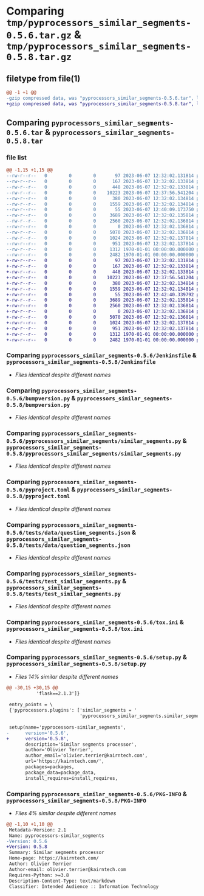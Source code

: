 # Comparing `tmp/pyprocessors_similar_segments-0.5.6.tar.gz` & `tmp/pyprocessors_similar_segments-0.5.8.tar.gz`

## filetype from file(1)

```diff
@@ -1 +1 @@
-gzip compressed data, was "pyprocessors_similar_segments-0.5.6.tar", last modified: Fri Jan  1 00:00:00 2016, max compression
+gzip compressed data, was "pyprocessors_similar_segments-0.5.8.tar", last modified: Fri Jan  1 00:00:00 2016, max compression
```

## Comparing `pyprocessors_similar_segments-0.5.6.tar` & `pyprocessors_similar_segments-0.5.8.tar`

### file list

```diff
@@ -1,15 +1,15 @@
--rw-r--r--   0        0        0       97 2023-06-07 12:32:02.131814 pyprocessors_similar_segments-0.5.6/.dockerignore
--rw-r--r--   0        0        0      167 2023-06-07 12:32:02.133814 pyprocessors_similar_segments-0.5.6/.gitignore
--rw-r--r--   0        0        0      448 2023-06-07 12:32:02.133814 pyprocessors_similar_segments-0.5.6/Dockerfile
--rw-r--r--   0        0        0    10223 2023-06-07 12:37:56.541204 pyprocessors_similar_segments-0.5.6/Jenkinsfile
--rw-r--r--   0        0        0      380 2023-06-07 12:32:02.134814 pyprocessors_similar_segments-0.5.6/README.md
--rw-r--r--   0        0        0     1559 2023-06-07 12:32:02.134814 pyprocessors_similar_segments-0.5.6/bumpversion.py
--rw-r--r--   0        0        0       55 2023-06-07 12:40:09.173750 pyprocessors_similar_segments-0.5.6/pyprocessors_similar_segments/__init__.py
--rw-r--r--   0        0        0     3689 2023-06-07 12:32:02.135814 pyprocessors_similar_segments-0.5.6/pyprocessors_similar_segments/similar_segments.py
--rw-r--r--   0        0        0     2560 2023-06-07 12:32:02.136814 pyprocessors_similar_segments-0.5.6/pyproject.toml
--rw-r--r--   0        0        0        0 2023-06-07 12:32:02.136814 pyprocessors_similar_segments-0.5.6/tests/__init__.py
--rw-r--r--   0        0        0     5070 2023-06-07 12:32:02.136814 pyprocessors_similar_segments-0.5.6/tests/data/question_segments.json
--rw-r--r--   0        0        0     1024 2023-06-07 12:32:02.137814 pyprocessors_similar_segments-0.5.6/tests/test_similar_segments.py
--rw-r--r--   0        0        0      951 2023-06-07 12:32:02.137814 pyprocessors_similar_segments-0.5.6/tox.ini
--rw-r--r--   0        0        0     1312 1970-01-01 00:00:00.000000 pyprocessors_similar_segments-0.5.6/setup.py
--rw-r--r--   0        0        0     2482 1970-01-01 00:00:00.000000 pyprocessors_similar_segments-0.5.6/PKG-INFO
+-rw-r--r--   0        0        0       97 2023-06-07 12:32:02.131814 pyprocessors_similar_segments-0.5.8/.dockerignore
+-rw-r--r--   0        0        0      167 2023-06-07 12:32:02.133814 pyprocessors_similar_segments-0.5.8/.gitignore
+-rw-r--r--   0        0        0      448 2023-06-07 12:32:02.133814 pyprocessors_similar_segments-0.5.8/Dockerfile
+-rw-r--r--   0        0        0    10223 2023-06-07 12:37:56.541204 pyprocessors_similar_segments-0.5.8/Jenkinsfile
+-rw-r--r--   0        0        0      380 2023-06-07 12:32:02.134814 pyprocessors_similar_segments-0.5.8/README.md
+-rw-r--r--   0        0        0     1559 2023-06-07 12:32:02.134814 pyprocessors_similar_segments-0.5.8/bumpversion.py
+-rw-r--r--   0        0        0       55 2023-06-07 12:42:40.339792 pyprocessors_similar_segments-0.5.8/pyprocessors_similar_segments/__init__.py
+-rw-r--r--   0        0        0     3689 2023-06-07 12:32:02.135814 pyprocessors_similar_segments-0.5.8/pyprocessors_similar_segments/similar_segments.py
+-rw-r--r--   0        0        0     2560 2023-06-07 12:32:02.136814 pyprocessors_similar_segments-0.5.8/pyproject.toml
+-rw-r--r--   0        0        0        0 2023-06-07 12:32:02.136814 pyprocessors_similar_segments-0.5.8/tests/__init__.py
+-rw-r--r--   0        0        0     5070 2023-06-07 12:32:02.136814 pyprocessors_similar_segments-0.5.8/tests/data/question_segments.json
+-rw-r--r--   0        0        0     1024 2023-06-07 12:32:02.137814 pyprocessors_similar_segments-0.5.8/tests/test_similar_segments.py
+-rw-r--r--   0        0        0      951 2023-06-07 12:32:02.137814 pyprocessors_similar_segments-0.5.8/tox.ini
+-rw-r--r--   0        0        0     1312 1970-01-01 00:00:00.000000 pyprocessors_similar_segments-0.5.8/setup.py
+-rw-r--r--   0        0        0     2482 1970-01-01 00:00:00.000000 pyprocessors_similar_segments-0.5.8/PKG-INFO
```

### Comparing `pyprocessors_similar_segments-0.5.6/Jenkinsfile` & `pyprocessors_similar_segments-0.5.8/Jenkinsfile`

 * *Files identical despite different names*

### Comparing `pyprocessors_similar_segments-0.5.6/bumpversion.py` & `pyprocessors_similar_segments-0.5.8/bumpversion.py`

 * *Files identical despite different names*

### Comparing `pyprocessors_similar_segments-0.5.6/pyprocessors_similar_segments/similar_segments.py` & `pyprocessors_similar_segments-0.5.8/pyprocessors_similar_segments/similar_segments.py`

 * *Files identical despite different names*

### Comparing `pyprocessors_similar_segments-0.5.6/pyproject.toml` & `pyprocessors_similar_segments-0.5.8/pyproject.toml`

 * *Files identical despite different names*

### Comparing `pyprocessors_similar_segments-0.5.6/tests/data/question_segments.json` & `pyprocessors_similar_segments-0.5.8/tests/data/question_segments.json`

 * *Files identical despite different names*

### Comparing `pyprocessors_similar_segments-0.5.6/tests/test_similar_segments.py` & `pyprocessors_similar_segments-0.5.8/tests/test_similar_segments.py`

 * *Files identical despite different names*

### Comparing `pyprocessors_similar_segments-0.5.6/tox.ini` & `pyprocessors_similar_segments-0.5.8/tox.ini`

 * *Files identical despite different names*

### Comparing `pyprocessors_similar_segments-0.5.6/setup.py` & `pyprocessors_similar_segments-0.5.8/setup.py`

 * *Files 14% similar despite different names*

```diff
@@ -30,15 +30,15 @@
           'flask==2.1.3']}
 
 entry_points = \
 {'pyprocessors.plugins': ['similar_segments = '
                           'pyprocessors_similar_segments.similar_segments:SimilarSegmentsProcessor']}
 
 setup(name='pyprocessors-similar_segments',
-      version='0.5.6',
+      version='0.5.8',
       description='Similar segments processor',
       author='Olivier Terrier',
       author_email='olivier.terrier@kairntech.com',
       url='https://kairntech.com/',
       packages=packages,
       package_data=package_data,
       install_requires=install_requires,
```

### Comparing `pyprocessors_similar_segments-0.5.6/PKG-INFO` & `pyprocessors_similar_segments-0.5.8/PKG-INFO`

 * *Files 4% similar despite different names*

```diff
@@ -1,10 +1,10 @@
 Metadata-Version: 2.1
 Name: pyprocessors-similar_segments
-Version: 0.5.6
+Version: 0.5.8
 Summary: Similar segments processor
 Home-page: https://kairntech.com/
 Author: Olivier Terrier
 Author-email: olivier.terrier@kairntech.com
 Requires-Python: >=3.8
 Description-Content-Type: text/markdown
 Classifier: Intended Audience :: Information Technology
```

